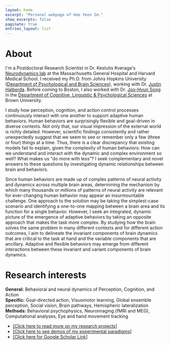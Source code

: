 ```yaml
---
layout: home
excerpt: "Personal webpage of Hee Yeon Im."
show_excerpts: false
paginate: true
entries_layout: list
---
```

# About<br/>
I'm a Postdoctoral Research Scientist in Dr. Kestutis Kveraga's [Neurodynamics lab](http://www.kveragalab.org/index.html) at the Massachusetts General Hospital and Harvard Medical School. I received my Ph.D. from Johns Hopkins University ([Department of Psychological and Brain Sciences](https://pbs.jhu.edu/)), working with Dr. [Justin Halberda](http://www.halberdalab.net/). Before coming to Boston, I also worked with Dr. [Joo-Hyun Song](http://research.clps.brown.edu/songlab/) in the [Department of Cognitive, Linguistic & Psychological Sciences](https://www.brown.edu/academics/cognitive-linguistic-psychological-sciences/home) at Brown University.<br/>

I study how perception, cognition, and action control processes continuously interact with one another to support adaptive human behaviors. Human behaviors are surprisingly flexible and goal-driven in diverse contexts. Not only that, our visual impression of the external world is richly detailed. However, scientific findings consistently and rather unexpectedly suggest that we seem to see or remember only a few (three or four) things at a time. Thus, there is a clear discrepancy that existing models fail to explain, given the complexity of human behaviors: How can we understand and interact with the dynamic and complex environment so well? What makes us "do more with less"? I seek complementary and novel answers to these questions by investigating dynamic relationships between brain and behaviors.<br/>

Since human behaviors are made up of complex patterns of neural activity and dynamics across multiple brain areas, determining the mechanism by which many thousands or millions of patterns of neural activity are relevant for ever-changing human behavior may appear an insurmountable challenge. One approach to the solution may be taking the simplest-case scenario and identifying a one-to-one mapping between a brain area and its function for a single behavior. However, I seek an integrated, dynamic picture of the emergence of adaptive behaviors by taking an opposite approach that makes the task more complex. By studying how the brain solves the same problem in many different contexts and for different action outcomes, I aim to delineate the invariant components of brain dynamics that are critical to the task at hand and the variable components that are ancillary. Adaptive and flexible behaviors may emerge from different interactions between these invariant and variant components of brain dynamics.<br/>

# Research interests<br/>
**General:** Behavioral and neural dynamics of Perception, Cognition, and Action<br/>
**Specific:** Goal-directed action, Visuomotor learning, Global ensemble perception, Social vision, Brain pathways, Hemispheric lateralization<br/>
**Methods:** Behavioral psychophysics, Neuroimaging (fMRI and MEG), Computational analyses, Eye and hand movement tracking <br/>
* [[Click here to read more on my research projects]](https://heeyeon-im.github.io/projects/)
* [[Click here to see demos of my experimental paradigms]](https://heeyeon-im.github.io/projects/)
* [[Click here for Google Scholar Link]](https://scholar.google.com/citations?user=Zq3Z-ioAAAAJ&hl=en)

